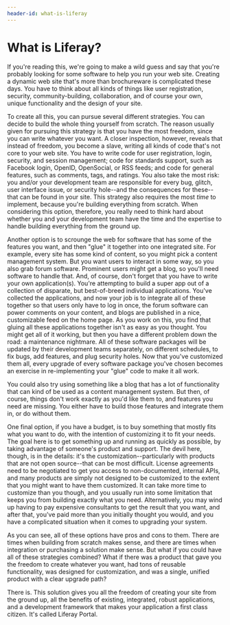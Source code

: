 ```yaml
---
header-id: what-is-liferay
---
```


# What is Liferay?

If you're reading this, we're going to make a wild guess and say that you're
probably looking for some software to help you run your web site. Creating a
dynamic web site that's more than brochureware is complicated these days. You
have to think about all kinds of things like user registration, security,
community-building, collaboration, and of course your own, unique functionality
and the design of your site. 

To create all this, you can pursue several different strategies. You can decide
to build the whole thing yourself from scratch. The reason usually given for
pursuing this strategy is that you have the most freedom, since you can write
whatever you want. A closer inspection, however, reveals that instead of
freedom, you become a slave, writing all kinds of code that's not core to your
web site. You have to write code for user registration, login, security, and
session management; code for standards support, such as Facebook login, OpenID,
OpenSocial, or RSS feeds; and code for general features, such as comments, tags,
and ratings. You also take the most risk: you and/or your development team are
responsible for every bug, glitch, user interface issue, or security hole--and
the consequences for these--that can be found in your site. This strategy also
requires the most *time* to implement, because you're building everything from
scratch. When considering this option, therefore, you really need to think hard
about whether you and your development team have the time and the expertise to
handle building everything from the ground up. 

Another option is to scrounge the web for software that has some of the features
you want, and then "glue" it together into one integrated site. For example,
every site has some kind of content, so you might pick a content management
system. But you want users to interact in some way, so you also grab forum
software. Prominent users might get a blog, so you'll need software to handle
that. And, of course, don't forget that you have to write your own
application(s). You're attempting to build a super app out of a collection of
disparate, but best-of-breed individual applications. You've collected the
applications, and now your job is to integrate all of these together so that
users only have to log in once, the forum software can power comments on your
content, and blogs are published in a nice, customizable feed on the home page.
As you work on this, you find that gluing all these applications together isn't
as easy as you thought. You might get all of it working, but then you have a
different problem down the road: a maintenance nightmare. All of these software
packages will be updated by their development teams separately, on different
schedules, to fix bugs, add features, and plug security holes. Now that you've
customized them all, every upgrade of every software package you've chosen
becomes an exercise in re-implementing your "glue" code to make it all work. 

You could also try using something like a blog that has a lot of functionality
that can kind of be used as a content management system. But then, of course,
things don't work exactly as you'd like them to, and features you need are
missing. You either have to build those features and integrate them in, or do
without them. 

One final option, if you have a budget, is to buy something that mostly fits
what you want to do, with the intention of customizing it to fit your needs. The
goal here is to get something up and running as quickly as possible, by taking
advantage of someone's product and support. The devil here, though, is in the
details: it's the customization--particularly with products that are not open
source--that can be most difficult. License agreements need to be negotiated to
get you access to non-documented, internal APIs, and many products are simply
not designed to be customized to the extent that you might want to have them
customized. It can take more time to customize than you though, and you usually
run into some limitation that keeps you from building exactly what you need.
Alternatively, you may wind up having to pay expensive consultants to get the
result that you want, and after that, you've paid more than you initially
thought you would, and you have a complicated situation when it comes to
upgrading your system. 

As you can see, all of these options have pros and cons to them. There are times
when building from scratch makes sense, and there are times when integration or
purchasing a solution make sense. But what if you could have all of these
strategies combined? What if there was a product that gave you the freedom to
create whatever you want, had tons of reusable functionality, was designed for
customization, and was a single, unified product with a clear upgrade path? 

There is. This solution gives you all the freedom of creating your site from the
ground up, all the benefits of existing, integrated, robust applications, and a
development framework that makes your application a first class citizen. It's
called Liferay Portal. 

